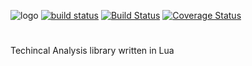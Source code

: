 ![logo](https://i.ibb.co/rmMfs7V/image-2020-11-19-23-58-36.png)
[![build status](https://github.com/azoyan/talua/workflows/CI/badge.svg)](https://github.com/azoyan/talua/actions?query=workflow%3ACI)
[![Build Status](https://travis-ci.org/azoyan/talua.svg?branch=main)](https://travis-ci.org/azoyan/talua)
[![Coverage Status](https://coveralls.io/repos/github/azoyan/talua/badge.svg?branch=main)](https://coveralls.io/github/azoyan/talua?branch=main)
# 
Techincal Analysis library written in Lua
